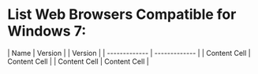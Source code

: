 # List Web Browsers Compatible for Windows 7:

| Name  | Version | | Version |
| ------------- | ------------- |
| Content Cell  | Content Cell  |
| Content Cell  | Content Cell  |

